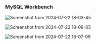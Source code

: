 ### MySQL Workbench

![Screenshot from 2024-07-22 18-03-45](https://github.com/user-attachments/assets/38902fa1-dc5e-4080-8a6f-6d05aa211846)

![Screenshot from 2024-07-22 18-09-05](https://github.com/user-attachments/assets/7b4e1ae6-1896-4abe-b790-7ff6908ef6c9)

![Screenshot from 2024-07-22 18-07-09](https://github.com/user-attachments/assets/6fd1cb86-4b27-4afa-b37b-26558a8127e5)
